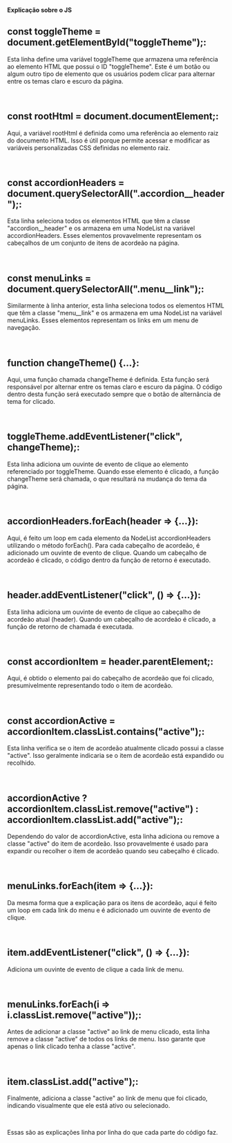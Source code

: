 <b> Explicação sobre o JS </b> </br>


## const toggleTheme = document.getElementById("toggleTheme");: 
<p> Esta linha define uma variável toggleTheme que armazena uma referência ao elemento HTML que possui o ID "toggleTheme". 
Este é um botão ou algum outro tipo de elemento que os usuários podem clicar para alternar entre os temas claro e escuro da página. </p>
<br>


## const rootHtml = document.documentElement;: 
<p> Aqui, a variável rootHtml é definida como uma referência ao elemento raiz do documento HTML. 
Isso é útil porque permite acessar e modificar as variáveis personalizadas CSS definidas no elemento raiz. </p>
<br>

## const accordionHeaders = document.querySelectorAll(".accordion__header");:
<p> Esta linha seleciona todos os elementos HTML que têm a classe "accordion__header" e os armazena em uma NodeList na variável accordionHeaders.
Esses elementos provavelmente representam os cabeçalhos de um conjunto de itens de acordeão na página.  </p>
<br>

## const menuLinks = document.querySelectorAll(".menu__link");: 
<p>  Similarmente à linha anterior, esta linha seleciona todos os elementos HTML que têm a classe "menu__link"
e os armazena em uma NodeList na variável menuLinks. 
Esses elementos representam os links em um menu de navegação. </p>
<br>

## function changeTheme() {...}: 
<p> Aqui, uma função chamada changeTheme é definida. Esta função será responsável por alternar entre os temas claro e escuro da página.
  O código dentro desta função será executado sempre que o botão de alternância de tema for clicado. </p>
<br>

## toggleTheme.addEventListener("click", changeTheme);:
<p> Esta linha adiciona um ouvinte de evento de clique ao elemento referenciado por toggleTheme.
Quando esse elemento é clicado, a função changeTheme será chamada, o que resultará na mudança do tema da página. </p>
<br>

## accordionHeaders.forEach(header => {...}): 
<p> Aqui, é feito um loop em cada elemento da NodeList accordionHeaders utilizando o método forEach().
Para cada cabeçalho de acordeão, é adicionado um ouvinte de evento de clique. Quando um cabeçalho de acordeão é clicado,
o código dentro da função de retorno é executado. </p>
<br>

## header.addEventListener("click", () => {...}): 
<p> Esta linha adiciona um ouvinte de evento de clique ao cabeçalho de acordeão atual (header).
Quando um cabeçalho de acordeão é clicado, a função de retorno de chamada é executada. </p>
<br>

## const accordionItem = header.parentElement;:
<p> Aqui, é obtido o elemento pai do cabeçalho de acordeão que foi clicado, 
  presumivelmente representando todo o item de acordeão. </p>
<br>

## const accordionActive = accordionItem.classList.contains("active");: 
<p> Esta linha verifica se o item de acordeão atualmente clicado possui a classe "active".
  Isso geralmente indicaria se o item de acordeão está expandido ou recolhido. </p>
<br>


## accordionActive ? accordionItem.classList.remove("active") : accordionItem.classList.add("active");:
<p> Dependendo do valor de accordionActive, esta linha adiciona ou remove a classe "active" do item de acordeão.
  Isso provavelmente é usado para expandir ou recolher o item de acordeão quando seu cabeçalho é clicado. </p>
<br>


## menuLinks.forEach(item => {...}): 
<p> Da mesma forma que a explicação para os itens de acordeão,
aqui é feito um loop em cada link do menu e é adicionado um ouvinte de evento de clique. </p>
<br>


## item.addEventListener("click", () => {...}): 
<p> Adiciona um ouvinte de evento de clique a cada link de menu. </p>
<br>


## menuLinks.forEach(i => i.classList.remove("active"));: 
<p> Antes de adicionar a classe "active" ao link de menu clicado, 
esta linha remove a classe "active" de todos os links de menu. Isso garante que apenas o link clicado tenha a classe "active".  </p>
<br>


## item.classList.add("active");: 
<p> Finalmente, adiciona a classe "active" ao link de menu que foi clicado,
indicando visualmente que ele está ativo ou selecionado. </p>
<br>


Essas são as explicações linha por linha do que cada parte do código faz.
